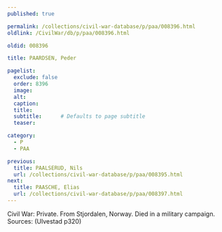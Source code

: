 ```yaml
---
published: true

permalink: /collections/civil-war-database/p/paa/008396.html
oldlink: /CivilWar/db/p/paa/008396.html

oldid: 008396

title: PAARDSEN, Peder

pagelist:
  exclude: false
  order: 8396
  image: 
  alt:
  caption:
  title:
  subtitle:      # Defaults to page subtitle
  teaser:

category: 
  - P 
  - PAA

previous:
  title: PAALSERUD, Nils
  url: /collections/civil-war-database/p/paa/008395.html  
next:
  title: PAASCHE, Elias
  url: /collections/civil-war-database/p/paa/008397.html   
---
```

Civil War: Private. From Stjordalen, Norway. Died in a military campaign. Sources: (Ulvestad p320)
